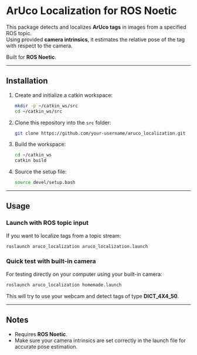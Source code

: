 # ArUco Localization for ROS Noetic

This package detects and localizes **ArUco tags** in images from a specified ROS topic.  
Using provided **camera intrinsics**, it estimates the relative pose of the tag with respect to the camera.  

Built for **ROS Noetic**.

---

## Installation

1. Create and initialize a catkin workspace:
   ```bash
   mkdir -p ~/catkin_ws/src
   cd ~/catkin_ws/src
   ```

2. Clone this repository into the `src` folder:
   ```bash
   git clone https://github.com/your-username/aruco_localization.git
   ```

3. Build the workspace:
   ```bash
   cd ~/catkin_ws
   catkin build
   ```

4. Source the setup file:
   ```bash
   source devel/setup.bash
   ```

---

## Usage

### Launch with ROS topic input
If you want to localize tags from a topic stream:
```bash
roslaunch aruco_localization aruco_localization.launch
```

### Quick test with built-in camera
For testing directly on your computer using your built-in camera:
```bash
roslaunch aruco_localization homemade.launch
```
This will try to use your webcam and detect tags of type **DICT_4X4_50**.

---

## Notes
- Requires **ROS Noetic**.
- Make sure your camera intrinsics are set correctly in the launch file for accurate pose estimation.
